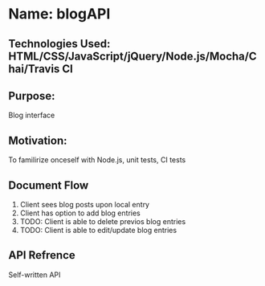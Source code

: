 # Name: blogAPI

## Technologies Used: HTML/CSS/JavaScript/jQuery/Node.js/Mocha/Chai/Travis Cl

## Purpose: 

Blog interface

## Motivation:

To familirize onceself with Node.js, unit tests, CI tests

## Document Flow

1) Client sees blog posts upon local entry
2) Client has option to add blog entries
3) TODO: Client is able to delete previos blog entries
4) TODO: Client is able to edit/update blog entries

## API Refrence

Self-written API

